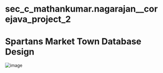 # sec_c_mathankumar.nagarajan__corejava_project_2

# Spartans Market Town Database Design
![image](https://github.com/fssa-batch3/sec_c_mathankumar.nagarajan__corejava_project_2/assets/116251925/80647db2-7a0d-4c1e-8a0c-b485d3215f2c)
